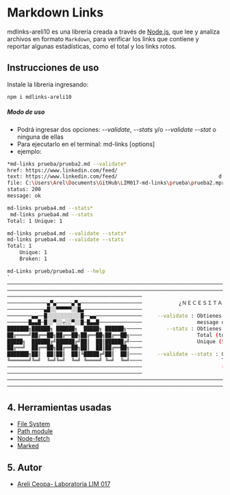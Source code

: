 # Markdown Links
mdlinks-areli10 es una librería creada a través de [Node.js](https://nodejs.org/), que lee y analiza archivos
en formato `Markdown`, para verificar los links que contiene y reportar algunas estadísticas, como el total y los links rotos.

## Instrucciones de uso
Instale la libreria ingresando:

`npm i mdlinks-areli10`

##### Modo de uso
* Podrá ingresar dos opciones: *--validate*, *--stats*  y/o *--validate --stat* o ninguna de ellas
* Para ejecutarlo en el terminal: md-links <path> [options] 
* ejemplo:
```sh
*md-links prueba/prueba2.md --validate*
href: https://www.linkedin.com/feed/
text: https://www.linkedin.com/feed/                                 d
file: C:\Users\Arel\Documents\GitHub\LIM017-md-links\prueba\prueba2.mprueba\prueba2.md
status: 200
message: ok  
```
```sh
md-links prueba4.md --stats* 
 md-links prueba4.md --stats
Total: 1 Unique: 1
```
```sh
md-links prueba4.md --validate --stats*
md-links prueba4.md --validate --stats
Total: 1 
    Unique: 1
    Broken: 1
 ```
```sh
md-Links prueb/prueba1.md --help
`
────────────────────────────────────────────────────────────────────────────────────────────────────────
────────────────────────────────────────────────────────────────────────────────────────────────────────
────────────────────────────────────────────                                                        ────
─────────────▄▀▄─────▄▀▄────────────────────            ¿ＮＥＣＥＳＩＴＡＳ  ＡＹＵＤＡ？
────────────▄█░░▀▀▀▀▀░░█▄───────────────────                                                        ────
────────▄▄──█░░░░░░░░░░░█──▄▄───────────────     --validate : Obtienes el href, title, status y     ────
───────█▄▄█─█░░▀░░┬░░▀░░█─█▄▄█──────────────                  message de cada link.                 ────
███████╗██████╗ ██████╗  █████╗ ██████╗─────        --stats : Obtienes como resultado               ────
██╔════╝██╔══██╗██╔══██╗██╔══██╗██╔══██╗────                  Total (total de links) y              ────
█████╗  ██████╔╝██████╔╝██║  ██║██████╔╝────                  Unique (total de links únicos).       ────
██╔══╝  ██╔══██╗██╔══██╗██║  ██║██╔══██╗────                                                        ────
███████╗██║  ██║██║  ██║╚█████╔╝██║  ██║────     --validate --stats : Obtienes como resultado       ────
╚══════╝╚═╝  ╚═╝╚═╝  ╚═╝ ╚════╝ ╚═╝  ╚═╝────                          Total, Unique y Broken        ────
────────────────────────────────────────────                          (total de links fail).        ────
────────────────────────────────────────────                                                        ────
────────────────────────────────────────────────────────────────────────────────────────────────────────
────────────────────────────────────────────────────────────────────────────────────────────────────────`
```

## 4. Herramientas usadas
* [File System](https://nodejs.org/dist/latest-v17.x/docs/api/fs.html#file-system)
* [Path module](https://nodejs.org/dist/latest-v17.x/docs/api/path.html)
* [Node-fetch](https://nodejs.org/dist/latest-v17.x/docs/api/fs.html#file-system)
* [Marked](https://www.npmjs.com/package/marked)

## 5. Autor
* [Areli Ceopa- Laboratoria LIM 017](https://github.com/arelia10)